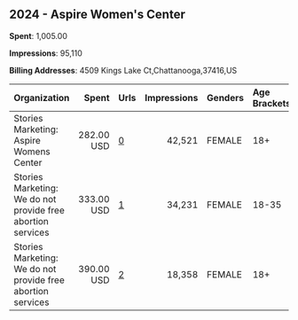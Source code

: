 ## 2024 - Aspire Women's Center 
**Spent**: 1,005.00

**Impressions**: 95,110

**Billing Addresses**: 4509 Kings Lake Ct,Chattanooga,37416,US

|Organization|Spent|Urls|Impressions|Genders|Age Brackets|Country Codes|
|:---|---:|:---|---:|:---|:---|:---|
|Stories Marketing: Aspire Womens Center|282.00 USD|[0](https://www.snap.com/political-ads/asset/be05e0f3cab661a4e356b5f862cba5fa1c05baf52c849074d9f4ceca2d2becf8?mediaType=mp4)|42,521|FEMALE|18+|united states|
|Stories Marketing: We do not provide free abortion services|333.00 USD|[1](https://www.snap.com/political-ads/asset/2e827c9220ec59e505de7e3d2f077aa694ef852e7b1240ef70a6af6e34cb25fa?mediaType=mp4)|34,231|FEMALE|18-35|united states|
|Stories Marketing: We do not provide free abortion services|390.00 USD|[2](https://www.snap.com/political-ads/asset/966b3ac2aa42dfe80a048be26fd27db273304aae6f53f3ae11232d8f593295b1?mediaType=mp4)|18,358|FEMALE|18+|united states|
